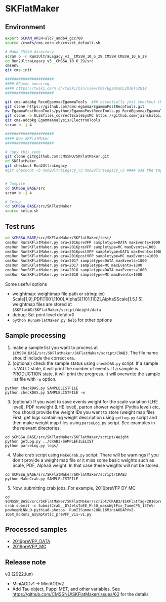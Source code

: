 # SKFlatMaker

## Environment
```bash
export SCRAM_ARCH=slc7_amd64_gcc700
source /cvmfs/cms.cern.ch/cmsset_default.sh

# Make CMSSW directory
scram p -n Run2UltraLegacy_v3__CMSSW_10_6_29 CMSSW CMSSW_10_6_29
cd Run2UltraLegacy_v3__CMSSW_10_6_29/src
cmsenv
git cms-init

######################
#### EGamma smearing
#### https://twiki.cern.ch/twiki/bin/view/CMS/EgammaUL2016To2018
######################

git cms-addpkg RecoEgamma/EgammaTools  ### essentially just checkout the package from CMSSW
git clone https://github.com/cms-egamma/EgammaPostRecoTools.git
mv EgammaPostRecoTools/python/EgammaPostRecoTools.py RecoEgamma/EgammaTools/python/.
git clone -b ULSSfiles_correctScaleSysMC https://github.com/jainshilpi/EgammaAnalysis-ElectronTools.git EgammaAnalysis/ElectronTools/data/
git cms-addpkg EgammaAnalysis/ElectronTools
scram b -j 4

######################
#### Now SKFlatMaker
######################

# Copy this code
git clone git@github.com:CMSSNU/SKFlatMaker.git
cd SKFlatMaker
git checkout Run2UltraLegacy
#git checkout -b Run2UltraLegacy_v3 Run2UltraLegacy_v3 #### use the tag


# Compile
cd $CMSSW_BASE/src
scram b -j 4

# Setup
cd $CMSSW_BASE/src/SKFlatMaker
source setup.sh
```

## Test runs
```bash
cd $CMSSW_BASE/src/SKFlatMaker/SKFlatMaker/test/
cmsRun RunSKFlatMaker.py era=2016preVFP sampletype=DATA maxEvents=1000  ## Run 2016a DATA
cmsRun RunSKFlatMaker.py era=2016preVFP sampletype=MC maxEvents=1000    ## Run 2016a MC
cmsRun RunSKFlatMaker.py era=2016postVFP sampletype=DATA maxEvents=1000 ## Run 2016b DATA
cmsRun RunSKFlatMaker.py era=2016postVFP sampletype=MC maxEvents=1000   ## Run 2016b MC
cmsRun RunSKFlatMaker.py era=2017 sampletype=DATA maxEvents=1000        ## Run 2017 DATA
cmsRun RunSKFlatMaker.py era=2017 sampletype=MC maxEvents=1000          ## Run 2017 MC
cmsRun RunSKFlatMaker.py era=2018 sampletype=DATA maxEvents=1000        ## Run 2018 DATA
cmsRun RunSKFlatMaker.py era=2018 sampletype=MC maxEvents=1000          ## Run 2018 MC
```
Some useful options  
- weightmap: weightmap file path or string: ex) Scale[1,9],PDF[1001,1100],AlphaS[1101,1102],AlphaSScale[1.5,1.5]  
  weightmap files are stored at `$SKFlatWD/SKFlatMaker/script/Weight/data`  
- debug: Set print level defalt=0  
- `python RunSKFlatMaker.py help` for other options  

## Sample processing
1. make a sample list you want to process at `$CMSSW_BASE/src/SKFlatMaker/SKFlatMaker/script/CRAB3`. The file name should include the correct era.
2. (optional) check the sample status using `checkDAS.py` script. If a sample is VALID state, it will print the number of events. If a sample is PRODUCTION state, it will print the progress. It will overwrite the sample list file with `-w` option.
```
python checkDAS.py SAMPLELISTFILE
python checkDAS.py SAMPLELISTFILE -w
```
3. (optional) If you want to save events weight for the scale variation (LHE level), PDF reweight (LHE level), parton shower weight (Pythia level) etc, You should provide the weight IDs you want to store (weight map file). First, get logs containing weight description using `getLog.py` script and then make weight map files using `parseLog.py` script. See examples in the relevant directories.
```
cd $CMSSW_BASE/src/SKFlatMaker/SKFlatMaker/script/Weight
python getLog.py ../CRAB3/SAMPLEFILELIST
python parseLog.py logs/
```
4. Make crab script using `MakeCrab.py` script. There will be warnings if you don't provide a weight map file or it miss some basic weights such as Scale, PDF, AlphaS weight. In that case these weights will not be stored.
```
cd $CMSSW_BASE/src/SKFlatMaker/SKFlatMaker/script/CRAB3
python MakeCrab.py SAMPLELISTFILE
```
5. Now, submitting crab jobs. For example, 2016preVFP DY MC
```
cd $CMSSW_BASE/src/SKFlatMaker/SKFlatMaker/script/CRAB3/$SKFlatTag/2016preVFP/crab_submission_MC/
crab submit -c SubmitCrab__DYJetsToEE_M-50_massWgtFix_TuneCP5_13TeV-powhegMiNNLO-pythia8-photos__RunIISummer20UL16MiniAODAPVv2-106X_mcRun2_asymptotic_preVFP_v11-v1.py
```

## Processed samples
* [2016preVFP_DATA](SKFlatMaker/script/CRAB3/2016preVFP_DATA.txt)
* [2016preVFP_MC](SKFlatMaker/script/CRAB3/2016preVFP_MC.txt)

## Release note
v3 (2022Jun)
* MiniAODv1 -> MiniAODv2
* Add Tau object, Puppi MET, and other variables. See https://github.com/CMSSNU/SKFlatMaker/issues/63 for the details
